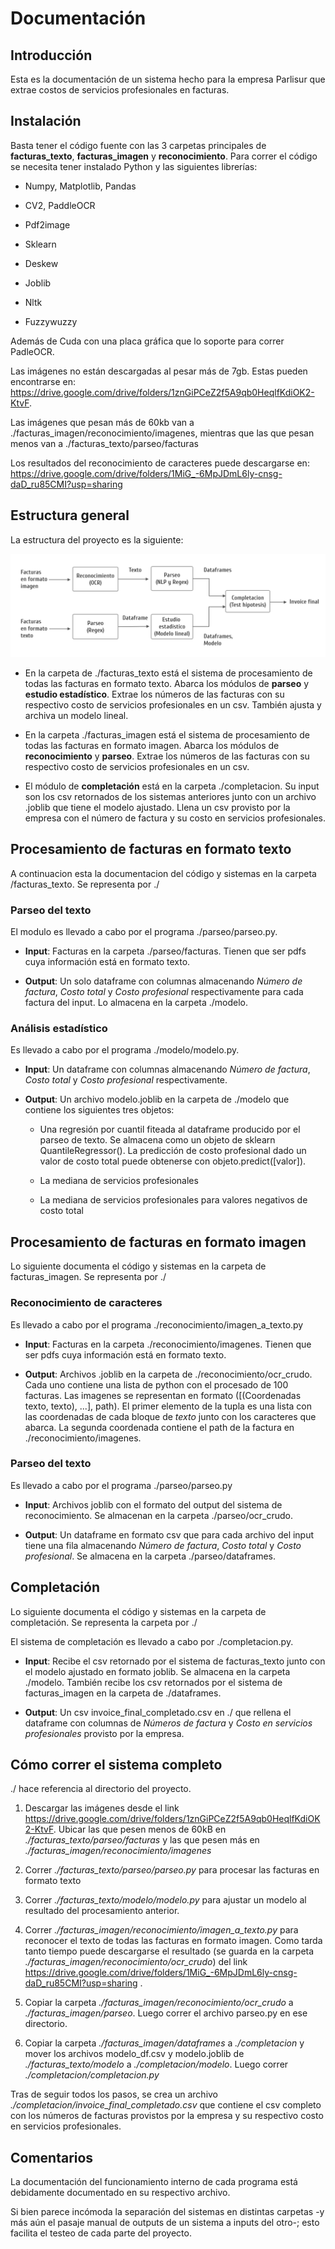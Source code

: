 # Documentación

## Introducción

Esta es la documentación de un sistema hecho para la empresa Parlisur que extrae costos de servicios profesionales en facturas. 

## Instalación

Basta tener el código fuente con las 3 carpetas principales de **facturas_texto**, **facturas_imagen** y **reconocimiento**. Para correr el código se necesita tener instalado Python y las siguientes librerías:

- Numpy, Matplotlib, Pandas

- CV2, PaddleOCR

- Pdf2image

- Sklearn

- Deskew

- Joblib

- Nltk

- Fuzzywuzzy

Además de Cuda con una placa gráfica que lo soporte para correr PadleOCR.

Las imágenes no están descargadas al pesar más de 7gb. Estas pueden encontrarse en: https://drive.google.com/drive/folders/1znGiPCeZ2f5A9qb0HeqlfKdiOK2-KtvF.

Las imágenes que pesan más de 60kb van a ./facturas_imagen/reconocimiento/imagenes, mientras que las que pesan menos van a ./facturas_texto/parseo/facturas

Los resultados del reconocimiento de caracteres puede descargarse en: https://drive.google.com/drive/folders/1MiG_-6MpJDmL6ly-cnsg-daD_ru85CMI?usp=sharing

## Estructura general

La estructura del proyecto es la siguiente:

![alt text](./sistemas.png)


- En la carpeta de ./facturas_texto está el sistema de procesamiento de todas las facturas en formato texto. Abarca los módulos de **parseo** y **estudio estadístico**. Extrae los números de las facturas con su respectivo costo de servicios profesionales en un csv. También ajusta y archiva un modelo lineal.

- En la carpeta ./facturas_imagen está el sistema de procesamiento de todas las facturas en formato imagen. Abarca los módulos de **reconocimiento** y **parseo**. Extrae los números de las facturas con su respectivo costo de servicios profesionales en un csv.

- El módulo de **completación** está en la carpeta ./completacion. Su input son los csv retornados de los sistemas anteriores junto con un archivo .joblib que tiene el modelo ajustado. Llena un csv provisto por la empresa con el número de factura y su costo en servicios profesionales.

## Procesamiento de facturas en formato texto

A continuacion esta la documentacion del código y sistemas en la carpeta /facturas_texto. Se representa por ./

### Parseo del texto

El modulo es llevado a cabo por el programa ./parseo/parseo.py. 

- **Input**: Facturas en la carpeta ./parseo/facturas. Tienen que ser pdfs cuya información está en formato texto.

- **Output**: Un solo dataframe con columnas almacenando *Número de factura*, *Costo total* y *Costo profesional* respectivamente para cada factura del input. Lo almacena en la carpeta ./modelo.

### Análisis estadístico

Es llevado a cabo por el programa ./modelo/modelo.py.

- **Input**: Un dataframe con columnas almacenando *Número de factura*, *Costo total* y *Costo profesional* respectivamente.

- **Output**: Un archivo modelo.joblib en la carpeta de ./modelo que contiene los siguientes tres objetos:

    - Una regresión por cuantil fiteada al dataframe producido por el parseo de texto. Se almacena como un objeto de sklearn QuantileRegressor(). La predicción de costo profesional dado un valor de costo total puede obtenerse con objeto.predict([valor]).

    - La mediana de servicios profesionales

    - La mediana de servicios profesionales para valores negativos de costo total

## Procesamiento de facturas en formato imagen

Lo siguiente documenta el código y sistemas en la carpeta de facturas_imagen. Se representa por ./

### Reconocimiento de caracteres

Es llevado a cabo por el programa ./reconocimiento/imagen_a_texto.py

- **Input**: Facturas en la carpeta ./reconocimiento/imagenes. Tienen que ser pdfs cuya información está en formato texto.

- **Output**: Archivos .joblib en la carpeta de ./reconocimiento/ocr_crudo. Cada uno contiene una lista de python con el procesado de 100 facturas. Las imagenes se representan en formato ([(Coordenadas texto, texto), ...], path). El primer elemento de la tupla es una lista con las coordenadas de cada bloque de *texto* junto con los caracteres que abarca. La segunda coordenada contiene el path de la factura en ./reconocimiento/imagenes.

### Parseo del texto

Es llevado a cabo por el programa ./parseo/parseo.py

- **Input**: Archivos joblib con el formato del output del sistema de reconocimiento. Se almacenan en la carpeta ./parseo/ocr_crudo.

- **Output**: Un dataframe en formato csv que para cada archivo del input tiene una fila almacenando *Número de factura*, *Costo total* y *Costo profesional*. Se almacena en la carpeta ./parseo/dataframes.

## Completación

Lo siguiente documenta el código y sistemas en la carpeta de completación. Se representa la carpeta por ./

El sistema de completación es llevado a cabo por ./completacion.py.

- **Input**: Recibe el csv retornado por el sistema de facturas_texto junto con el modelo ajustado en formato joblib. Se almacena en la carpeta ./modelo. También recibe los csv retornados por el sistema de facturas_imagen en la carpeta de ./dataframes.

- **Output**: Un csv invoice_final_completado.csv en ./ que rellena el dataframe con columnas de *Números de factura* y *Costo en servicios profesionales* provisto por la empresa.

## Cómo correr el sistema completo

./ hace referencia al directorio del proyecto.

1) Descargar las imágenes desde el link https://drive.google.com/drive/folders/1znGiPCeZ2f5A9qb0HeqlfKdiOK2-KtvF. Ubicar las que pesen menos de 60kB en *./facturas_texto/parseo/facturas* y las que pesen más en *./facturas_imagen/reconocimiento/imagenes*

2) Correr *./facturas_texto/parseo/parseo.py* para procesar las facturas en formato texto

3) Correr *./facturas_texto/modelo/modelo.py* para ajustar un modelo al resultado del procesamiento anterior.

4) Correr *./facturas_imagen/reconocimiento/imagen_a_texto.py* para reconocer el texto de todas las facturas en formato imagen. Como tarda tanto tiempo puede descargarse el resultado (se guarda en la carpeta *./facturas_imagen/reconocimiento/ocr_crudo*) del link https://drive.google.com/drive/folders/1MiG_-6MpJDmL6ly-cnsg-daD_ru85CMI?usp=sharing
.

5) Copiar la carpeta *./facturas_imagen/reconocimiento/ocr_crudo* a *./facturas_imagen/parseo*. Luego correr el archivo parseo.py en ese directorio.

6) Copiar la carpeta *./facturas_imagen/dataframes* a *./completacion* y mover los archivos modelo_df.csv y modelo.joblib de *./facturas_texto/modelo* a *./completacion/modelo*. Luego correr *./completacion/completacion.py*

Tras de seguir todos los pasos, se crea un archivo *./completacion/invoice_final_completado.csv* que contiene el csv completo con los números de facturas provistos por la empresa y su respectivo costo en servicios profesionales.

## Comentarios

La documentación del funcionamiento interno de cada programa está debidamente documentado en su respectivo archivo.

Si bien parece incómoda la separación del sistemas en distintas carpetas -y más aún el pasaje manual de outputs de un sistema a inputs del otro-; esto facilita el testeo de cada parte del proyecto.
